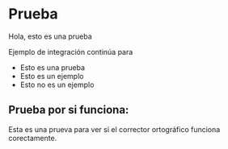 # Prueba

Hola, esto es una prueba

Ejemplo de integración continúa para

* Esto es una prueba
* Esto es un ejemplo
* Esto no es un ejemplo

## Prueba por si funciona:

Esta es una prueva para ver si el corrector ortográfico funciona corectamente.
